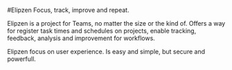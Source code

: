 #Elipzen
Focus, track, improve and repeat.

Elipzen is a project for Teams, no matter the size or the kind of.
Offers a way for register task times and schedules on projects, enable tracking, feedback, analysis and improvement for workflows.

Elipzen focus on user experience. 
Is easy and simple, but secure and powerfull.
